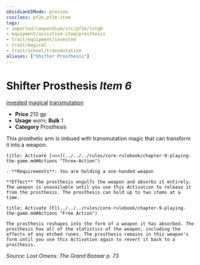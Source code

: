 ```yaml
---
obsidianUIMode: preview
cssclass: pf2e,pf2e-item
tags:
- imported/compendium/src/pf2e/lotgb
- equipment/assistive-item/prosthesis
- trait/equipment/invested
- trait/magical
- trait/school/transmutation
aliases: ["Shifter Prosthesis"]
---
```

# Shifter Prosthesis *Item 6*  
[invested](invested.md)  [magical](magical.md)  [transmutation](transmutation.md)  

- **Price** 210 gp
- **Usage** worn; **Bulk** 1
- **Category** Prosthesis

This prosthetic arm is imbued with transmutation magic that can transform it into a weapon.

```ad-embed-ability
title: Activate [>>>](../../../rules/core-rulebook/chapter-9-playing-the-game.md#Actions "Three-Action")

- **Requirements**: You are holding a one-handed weapon

**Effect** The prosthesis engulfs the weapon and absorbs it entirely. The weapon is unavailable until you use this Activation to release it from the prosthesis. The prosthesis can hold up to two items at a time.
```

```ad-embed-ability
title: Activate [F](../../../rules/core-rulebook/chapter-9-playing-the-game.md#Actions "Free Action")

The prosthesis reshapes into the form of a weapon it has absorbed. The prosthesis has all of the statistics of the weapon, including the effects of any etched runes. The prosthesis remains in this weapon's form until you use this Activation again to revert it back to a prosthesis.
```

*Source: Lost Omens: The Grand Bazaar p. 73*
